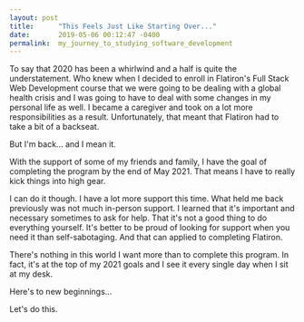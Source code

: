 ```yaml
---
layout: post
title:      "This Feels Just Like Starting Over..."
date:       2019-05-06 00:12:47 -0400
permalink:  my_journey_to_studying_software_development
---
```


To say that 2020 has been a whirlwind and a half is quite the understatement. Who knew when I decided to enroll in Flatiron's Full Stack Web Development course that we were going to be dealing with a global health crisis and I was going to have to deal with some changes in my personal life as well. I became a caregiver and took on a lot more responsibilities as a result. Unfortunately, that meant that Flatiron had to take a bit of a backseat.

But I'm back... and I mean it.

With the support of some of my friends and family, I have the goal of completing the program by the end of May 2021. That means I have to really kick things into high gear.

I can do it though. I have a lot more support this time. What held me back previously was not much in-person support. I learned that it's important and necessary sometimes to ask for help. That it's not a good thing to do everything yourself. It's better to be proud of looking for support when you need it than self-sabotaging. And that can applied to completing Flatiron. 

There's nothing in this world I want more than to complete this program. In fact, it's at the top of my 2021 goals and I see it every single day when I sit at my desk.

Here's to new beginnings...

Let's do this.
